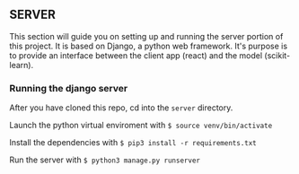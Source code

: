 

## SERVER
This section will guide you on setting up and running the server portion of this project.  It is based on Django, a python web framework. It's purpose is to provide an interface between the client app (react) and the model (scikit-learn).

### Running the django server
After you have cloned this repo, cd into the `server` directory. 

Launch the python virtual enviroment with `$ source venv/bin/activate`

Install the dependencies with `$ pip3 install -r requirements.txt`

Run the server with `$ python3 manage.py runserver`
